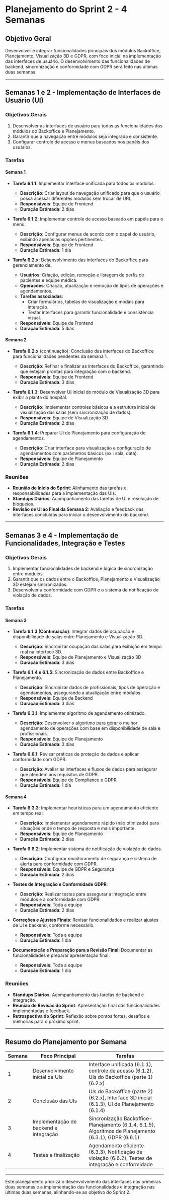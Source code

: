 ﻿# Planejamento do Sprint 2 - 4 Semanas

## Objetivo Geral
Desenvolver e integrar funcionalidades principais dos módulos Backoffice, Planejamento, Visualização 3D e GDPR, com foco inicial na implementação das interfaces de usuário. O desenvolvimento das funcionalidades de backend, sincronização e conformidade com GDPR será feito nas últimas duas semanas.

---

## Semanas 1 e 2 - Implementação de Interfaces de Usuário (UI)

### Objetivos Gerais
1. Desenvolver as interfaces de usuário para todas as funcionalidades dos módulos do Backoffice e Planejamento.
2. Garantir que a navegação entre módulos seja integrada e consistente.
3. Configurar controle de acesso e menus baseados nos papéis dos usuários.

### Tarefas

#### Semana 1
- **Tarefa 6.1.1**: Implementar interface unificada para todos os módulos.
    - **Descrição**: Criar layout de navegação unificado para que o usuário possa acessar diferentes módulos sem trocar de URL.
    - **Responsáveis**: Equipe de Frontend
    - **Duração Estimada**: 2 dias

- **Tarefa 6.1.2**: Implementar controle de acesso baseado em papéis para o menu.
    - **Descrição**: Configurar menus de acordo com o papel do usuário, exibindo apenas as opções pertinentes.
    - **Responsáveis**: Equipe de Frontend
    - **Duração Estimada**: 1 dia

- **Tarefa 6.2.x**: Desenvolvimento das interfaces do Backoffice para gerenciamento de:
    - **Usuários**: Criação, edição, remoção e listagem de perfis de pacientes e equipe médica.
    - **Operações**: Criação, atualização e remoção de tipos de operações e agendamentos.
    - **Tarefas associadas**:
        - Criar formulários, tabelas de visualização e modais para interação.
        - Testar interfaces para garantir funcionalidade e consistência visual.
    - **Responsáveis**: Equipe de Frontend
    - **Duração Estimada**: 5 dias

#### Semana 2
- **Tarefa 6.2.x** (continuação): Conclusão das interfaces do Backoffice para funcionalidades pendentes da semana 1.
    - **Descrição**: Refinar e finalizar as interfaces do Backoffice, garantindo que estejam prontas para integração com o backend.
    - **Responsáveis**: Equipe de Frontend
    - **Duração Estimada**: 3 dias

- **Tarefa 6.1.3**: Desenvolver UI inicial do módulo de Visualização 3D para exibir a planta do hospital.
    - **Descrição**: Implementar controles básicos e a estrutura inicial de visualização das salas (sem sincronização de dados).
    - **Responsáveis**: Equipe de Visualização 3D
    - **Duração Estimada**: 2 dias

- **Tarefa 6.1.4**: Preparar UI de Planejamento para configuração de agendamentos.
    - **Descrição**: Criar interface para visualização e configuração de agendamentos com parâmetros básicos (ex.: sala, data).
    - **Responsáveis**: Equipe de Planejamento
    - **Duração Estimada**: 2 dias

### Reuniões
- **Reunião de Início do Sprint**: Alinhamento das tarefas e responsabilidades para a implementação das UIs.
- **Standups Diários**: Acompanhamento das tarefas de UI e resolução de bloqueios.
- **Revisão de UI ao Final da Semana 2**: Avaliação e feedback das interfaces concluídas para iniciar o desenvolvimento do backend.

---

## Semanas 3 e 4 - Implementação de Funcionalidades, Integração e Testes

### Objetivos Gerais
1. Implementar funcionalidades de backend e lógica de sincronização entre módulos.
2. Garantir que os dados entre o Backoffice, Planejamento e Visualização 3D estejam sincronizados.
3. Desenvolver a conformidade com GDPR e o sistema de notificação de violação de dados.

### Tarefas

#### Semana 3
- **Tarefa 6.1.3 (Continuação)**: Integrar dados de ocupação e disponibilidade de salas entre Planejamento e Visualização 3D.
    - **Descrição**: Sincronizar ocupação das salas para exibição em tempo real na interface 3D.
    - **Responsáveis**: Equipe de Planejamento e Visualização 3D
    - **Duração Estimada**: 3 dias

- **Tarefa 6.1.4 e 6.1.5**: Sincronização de dados entre Backoffice e Planejamento.
    - **Descrição**: Sincronizar dados de profissionais, tipos de operação e agendamentos, assegurando a atualização entre módulos.
    - **Responsáveis**: Equipe de Backend
    - **Duração Estimada**: 3 dias

- **Tarefa 6.3.1**: Implementar algoritmo de agendamento otimizado.
    - **Descrição**: Desenvolver o algoritmo para gerar o melhor agendamento de operações com base em disponibilidade de sala e profissionais.
    - **Responsáveis**: Equipe de Planejamento
    - **Duração Estimada**: 3 dias

- **Tarefa 6.6.1**: Revisar práticas de proteção de dados e aplicar conformidade com GDPR.
    - **Descrição**: Avaliar as interfaces e fluxos de dados para assegurar que atendem aos requisitos de GDPR.
    - **Responsáveis**: Equipe de Compliance e GDPR
    - **Duração Estimada**: 1 dia

#### Semana 4
- **Tarefa 6.3.3**: Implementar heurísticas para um agendamento eficiente em tempo real.
    - **Descrição**: Implementar agendamento rápido (não otimizado) para situações onde o tempo de resposta é mais importante.
    - **Responsáveis**: Equipe de Planejamento
    - **Duração Estimada**: 2 dias

- **Tarefa 6.6.2**: Implementar sistema de notificação de violação de dados.
    - **Descrição**: Configurar monitoramento de segurança e sistema de alerta para conformidade com GDPR.
    - **Responsáveis**: Equipe de GDPR e Segurança
    - **Duração Estimada**: 2 dias

- **Testes de Integração e Conformidade GDPR**:
    - **Descrição**: Realizar testes para assegurar a integração entre módulos e a conformidade com GDPR.
    - **Responsáveis**: Toda a equipe
    - **Duração Estimada**: 2 dias

- **Correções e Ajustes Finais**: Revisar funcionalidades e realizar ajustes de UI e backend, conforme necessário.
    - **Responsáveis**: Toda a equipe
    - **Duração Estimada**: 1 dia

- **Documentação e Preparação para a Revisão Final**: Documentar as funcionalidades e preparar apresentação final.
    - **Responsáveis**: Toda a equipe
    - **Duração Estimada**: 1 dia

### Reuniões
- **Standups Diários**: Acompanhamento das tarefas de backend e integração.
- **Reunião de Revisão do Sprint**: Apresentação final das funcionalidades implementadas e feedback.
- **Retrospectiva do Sprint**: Reflexão sobre pontos fortes, desafios e melhorias para o próximo sprint.

---

## Resumo do Planejamento por Semana

| Semana | Foco Principal                        | Tarefas                                                                                         |
|--------|---------------------------------------|-------------------------------------------------------------------------------------------------|
| 1      | Desenvolvimento inicial de UIs        | Interface unificada (6.1.1), controle de acesso (6.1.2), UIs do Backoffice (parte 1) (6.2.x)   |
| 2      | Conclusão das UIs                     | UIs do Backoffice (parte 2) (6.2.x), Interface 3D inicial (6.1.3), UI de Planejamento (6.1.4) |
| 3      | Implementação de backend e integração | Sincronização Backoffice-Planejamento (6.1.4, 6.1.5), Algoritmos de Planejamento (6.3.1), GDPR (6.6.1) |
| 4      | Testes e finalização                  | Agendamento eficiente (6.3.3), Notificação de violação (6.6.2), Testes de integração e conformidade |

---

Este planejamento prioriza o desenvolvimento das interfaces nas primeiras duas semanas e a implementação das funcionalidades e integração nas últimas duas semanas, alinhando-se ao objetivo do Sprint 2.
